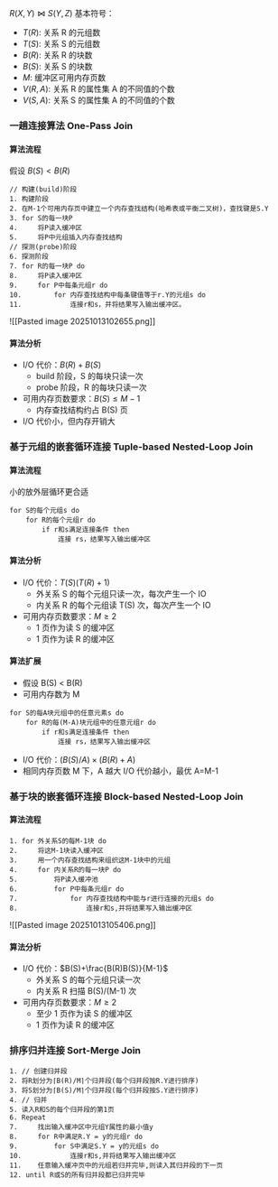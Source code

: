 $R(X, Y) \bowtie S(Y,Z)$
基本符号：
- $T(R)$: 关系 R 的元组数
- $T(S)$: 关系 S 的元组数
- $B(R)$: 关系 R 的块数
- $B(S)$: 关系 S 的块数
- $M$: 缓冲区可用内存页数
- $V(R, A)$: 关系 R 的属性集 A 的不同值的个数
- $V(S, A)$: 关系 S 的属性集 A 的不同值的个数

### 一趟连接算法 One-Pass Join
#### 算法流程
假设 $B(S)<B(R)$
```
// 构建(build)阶段
1. 构建阶段
2. 在M-1个可用内存页中建立一个内存查找结构(哈希表或平衡二叉树)，查找键是S.Y
3. for S的每一块P
4.     将P读入缓冲区
5.     将P中元组插入内存查找结构
// 探测(probe)阶段
6. 探测阶段
7. for R的每一块P do
8.     将P读入缓冲区
9.     for P中每条元组r do
10.        for 内存查找结构中每条键值等于r.Y的元组s do
11.            连接r和s，并将结果写入输出缓冲区。
```
![[Pasted image 20251013102655.png]]
#### 算法分析
- I/O 代价：$B(R)+B(S)$
	- build 阶段，S 的每块只读一次
	- probe 阶段，R 的每块只读一次
- 可用内存页数要求：$B(S) \leq M-1$
	- 内存查找结构约占 B(S) 页
- I/O 代价小，但内存开销大

### 基于元组的嵌套循环连接 Tuple-based Nested-Loop Join
#### 算法流程
小的放外层循环更合适
```
for S的每个元组s do
	for R的每个元组r do
		if r和s满足连接条件 then
			连接 rs，结果写入输出缓冲区
```
#### 算法分析
- I/O 代价：$T(S)(T(R)+1)$
	- 外关系 S 的每个元组只读一次，每次产生一个 IO
	- 内关系 R 的每个元组读 T(S) 次，每次产生一个 IO
- 可用内存页数要求：$M \geq 2$
	- 1 页作为读 S 的缓冲区
	- 1 页作为读 R 的缓冲区
#### 算法扩展
- 假设 B(S) < B(R)
- 可用内存数为 M
```
for S的每A块元组中的任意元素s do
	for R的每(M-A)块元组中的任意元组r do
		if r和s满足连接条件 then
			连接 rs，结果写入输出缓冲区
```
- I/O 代价：$(B(S)/A) \times (B(R)+A)$
- 相同内存页数 M 下，A 越大 I/O 代价越小，最优 A=M-1

### 基于块的嵌套循环连接 Block-based Nested-Loop Join
#### 算法流程
```
1. for 外关系S的每M-1块 do
2.     将这M-1块读入缓冲区
3.     用一个内存查找结构来组织这M-1块中的元组
4.     for 内关系R的每一块P do
5.         将P读入缓冲池
6.         for P中每条元组r do
7.             for 内存查找结构中能与r进行连接的元组s do
8.                 连接r和s,并将结果写入输出缓冲区
```
![[Pasted image 20251013105406.png]]
#### 算法分析
- I/O 代价：$B(S)+\frac{B(R)B(S)}{M-1}$
	- 外关系 S 的每个元组只读一次
	- 内关系 R 扫描 B(S)/(M-1) 次
- 可用内存页数要求：$M\geq 2$
	- 至少 1 页作为读 S 的缓冲区
	- 1 页作为读 R 的缓冲区

### 排序归并连接 Sort-Merge Join
```
1. // 创建归并段
2. 将R划分为⌈B(R)/M⌉个归并段(每个归并段按R.Y进行排序)
3. 将S划分为⌈B(S)/M⌉个归并段(每个归并段按S.Y进行排序)
4. // 归并
5. 读入R和S的每个归并段的第1页
6. Repeat
7.     找出输入缓冲区中元组Y属性的最小值y
8.     for R中满足R.Y = y的元组r do
9.         for S中满足S.Y = y的元组s do
10.            连接r和s,并将结果写入输出缓冲区
11.    任意输入缓冲页中的元组若归并完毕,则读入其归并段的下一页
12. until R或S的所有归并段都已归并完毕
```